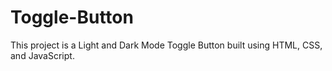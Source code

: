 # Toggle-Button
This project is a Light and Dark Mode Toggle Button built using HTML, CSS, and JavaScript. 
